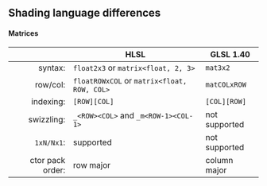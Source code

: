 ## Shading language differences

#### Matrices

|            | HLSL | GLSL 1.40 |
| ---------: | ---- | --------- |
|    syntax: | `float2x3` or `matrix<float, 2, 3>` | `mat3x2` |
|   row/col: | `floatROWxCOL` or `matrix<float, ROW, COL>` | `matCOLxROW` |
|  indexing: | `[ROW][COL]` | `[COL][ROW]` |
| swizzling: | `_<ROW><COL>` and `_m<ROW-1><COL-1>` | not supported |
| `1xN/Nx1`: | supported | not supported |
| ctor pack order: | row major | column major |

